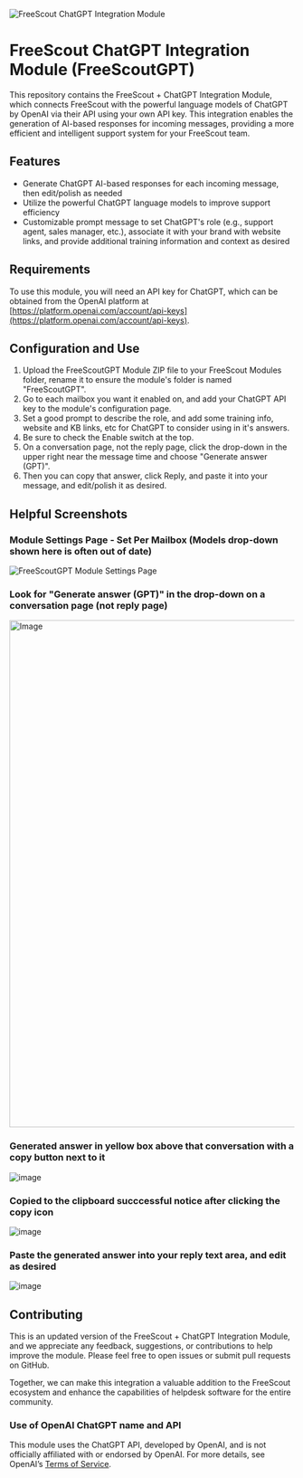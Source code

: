 ![FreeScout ChatGPT Integration Module](https://platform.theverge.com/wp-content/uploads/sites/2/2025/02/openai-new-logo_f252fc.png?quality=75&strip=all&crop=7.8125%2C0%2C84.375%2C100&w=300 "ChatGPT Logo")

# FreeScout ChatGPT Integration Module (FreeScoutGPT)

This repository contains the FreeScout + ChatGPT Integration Module, which connects FreeScout with the powerful language models of ChatGPT by OpenAI via their API using your own API key. This integration enables the generation of AI-based responses for incoming messages, providing a more efficient and intelligent support system for your FreeScout team.

## Features
- Generate ChatGPT AI-based responses for each incoming message, then edit/polish as needed
- Utilize the powerful ChatGPT language models to improve support efficiency
- Customizable prompt message to set ChatGPT's role (e.g., support agent, sales manager, etc.), associate it with your brand with website links, and provide additional training information and context as desired

## Requirements
To use this module, you will need an API key for ChatGPT, which can be obtained from the OpenAI platform at [https://platform.openai.com/account/api-keys](https://platform.openai.com/account/api-keys).

## Configuration and Use
1. Upload the FreeScoutGPT Module ZIP file to your FreeScout Modules folder, rename it to ensure the module's folder is named "FreeScoutGPT".
2. Go to each mailbox you want it enabled on, and add your ChatGPT API key to the module's configuration page.
3. Set a good prompt to describe the role, and add some training info, website and KB links, etc for ChatGPT to consider using in it's answers.
4. Be sure to check the Enable switch at the top.
5. On a conversation page, not the reply page, click the drop-down in the upper right near the message time and choose "Generate answer (GPT)".
6. Then you can copy that answer, click Reply, and paste it into your message, and edit/polish it as desired.

## Helpful Screenshots

### Module Settings Page - Set Per Mailbox (Models drop-down shown here is often out of date)
![FreeScoutGPT Module Settings Page](https://github.com/user-attachments/assets/690ef890-58a4-4c37-a29f-94665102ce0d)

### Look for "Generate answer (GPT)" in the drop-down on a conversation page (not reply page)
<img width="897" alt="Image" src="https://github.com/user-attachments/assets/7fd0bee6-d8c3-4321-829d-1f0ade379911" />

### Generated answer in yellow box above that conversation with a copy button next to it
![image](https://github.com/user-attachments/assets/c2e37401-cd5d-4f5a-a689-b3850ddd7843)

### Copied to the clipboard succcessful notice after clicking the copy icon
![image](https://github.com/user-attachments/assets/3d131a3a-8212-4887-8c6b-351202df7a2f)

### Paste the generated answer into your reply text area, and edit as desired
![image](https://github.com/user-attachments/assets/4cf70554-a082-49b6-92d8-b5cf3c082a2b)

## Contributing
This is an updated version of the FreeScout + ChatGPT Integration Module, and we appreciate any feedback, suggestions, or contributions to help improve the module. Please feel free to open issues or submit pull requests on GitHub.

Together, we can make this integration a valuable addition to the FreeScout ecosystem and enhance the capabilities of helpdesk software for the entire community.

### Use of OpenAI ChatGPT name and API
This module uses the ChatGPT API, developed by OpenAI, and is not officially affiliated with or endorsed by OpenAI. For more details, see OpenAI’s [Terms of Service](https://openai.com/policies/terms-of-use).
